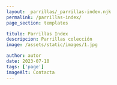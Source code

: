 ```yaml
---
layout: _parrillas/_parrillas-index.njk
permalink: /parrillas-index/
page_section: templates

titulo: Parrillas Index
descripcion: Parrillas colección
image: /assets/static/images/1.jpg

author: autor
date: 2023-07-10
tags: ['page']
imageAlt: Contacta
---
```

